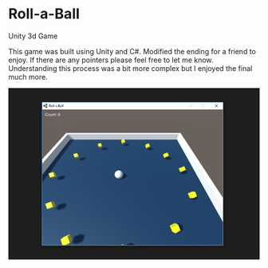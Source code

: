 # Roll-a-Ball
Unity 3d Game

This game was built using Unity and C#. Modified the ending for a friend to enjoy. If there are any pointers please feel free to let me know. Understanding this process was a bit more complex but I enjoyed the final much more. 

![alt text](https://github.com/abelberhane/Roll-a-Ball/blob/master/Roll-A-Ball.png)
